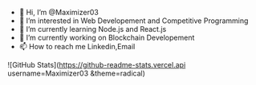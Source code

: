 - 👋 Hi, I’m @Maximizer03
- 👀 I’m interested in Web Developement and Competitive Programming
- 🌱 I’m currently learning Node.js and React.js
- 💞️ I’m currently working on Blockchain Developement
- 📫 How to reach me Linkedin,Email

<!---
Maximizer03/Maximizer03 is a ✨ special ✨ repository because its `README.md` (this file) appears on your GitHub profile.
You can click the Preview link to take a look at your changes.
--->

![GitHub Stats](https://github-readme-stats.vercel.api username=Maximizer03 &theme=radical)
